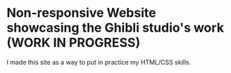 # **Non-responsive Website showcasing the Ghibli studio's work  (WORK IN PROGRESS)**

I made this site as a way to put in practice my HTML/CSS skills.